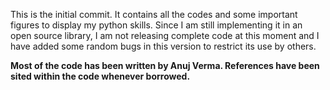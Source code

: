 This is the initial commit. It contains all the codes and some important figures to display my python skills. Since I am still implementing it in an open source library, I am not releasing complete code at this moment and I have added some random bugs in this version to restrict its use by others.

**Most of the code has been written by Anuj Verma. References have been sited within the code whenever borrowed.**
